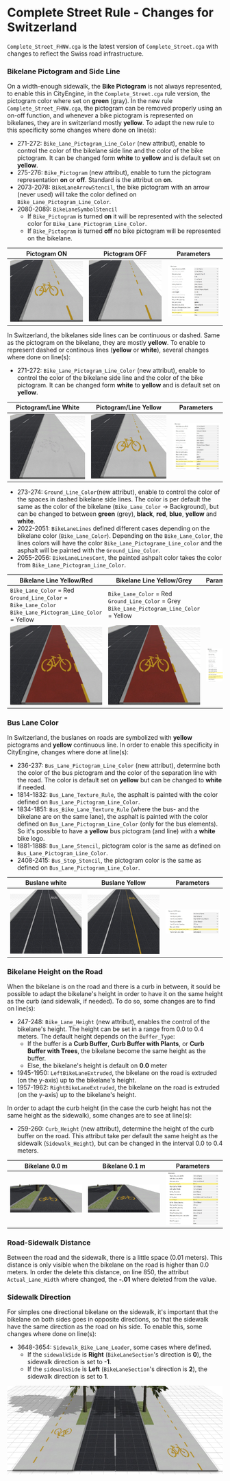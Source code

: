 # Complete Street Rule - Changes for Switzerland

``Complete_Street_FHNW.cga`` is the latest version of ``Complete_Street.cga`` with changes to reflect the Swiss road infrastructure.

### Bikelane Pictogram and Side Line
On a width-enough sidewalk, the **Bike Pictogram** is not always represented, to enable this in CityEngine, in the ``Complete_Street.cga`` rule version, the pictogram color where set on **green** (gray). In the new rule ``Complete_Street_FHNW.cga``, the pictogram can be removed properly using an on-off function, and whenever a bike pictogram is represented on bikelanes, they are in switzerland mostly **yellow**. To adapt the new rule to this specificity some changes where done on line(s):
- 271-272: ``Bike_Lane_Pictogram_Line_Color`` (new attribut), enable to control the color of the bikelane side line and the color of the bike pictogram. It can be changed form **white** to **yellow** and is default set on **yellow**.
- 275-276: ``Bike_Pictogram`` (new attribut), enable to turn the pictogram representation **on** or **off**. Standard is the attribut on **on**.
- 2073-2078: ``BikeLaneArrowStencil``, the bike pictogram with an arrow (never used) will take the color defined on ``Bike_Lane_Pictogram_Line_Color``.
- 2080-2089: ``BikeLaneSymbolStencil`` 
    - If ``Bike_Pictogram`` is turned **on** it will be represented with the selected color for  ``Bike_Lane_Pictogram_Line_Color``.
    - If ``Bike_Pictogram`` is turned **off** no bike pictogram will be represented on the bikelane.

|Pictogram ON|Pictogram OFF|Parameters|
|--------------|-------------|----------|
|![image](images/Bike_Picto_on.jpg)|![image](images/Bike_Picto_off.jpg)|![image](images/Bike_Picto.jpg)

In Switzerland, the bikelanes side lines can be continuous or dashed. Same as the pictogram on the bikelane, they are mostly **yellow**. To enable to represent dashed or continous lines (**yellow** or **white**), several changes where done on line(s):
- 271-272: ``Bike_Lane_Pictogram_Line_Color`` (new attribut), enable to control the color of the bikelane side line and the color of the bike pictogram. It can be changed form **white** to **yellow** and is default set on **yellow**.

|Pictogram/Line White|Pictogram/Line Yellow|Parameters|
|--------------|-------------|----------|
|![image](images/Bike_Picto_on_white.jpg)|![image](images/Bike_Picto_on.jpg)|![image](images/Bike_Picto_Line_color.jpg)

- 273-274: ``Ground_Line_Color``(new attribut), enable to control the color of the spaces in dashed bikelane side lines. The color is per default the same as the color of the bikelane (``Bike_Lane_Color`` -> Background), but can be changed to between **green** (grey), **black**, **red**, **blue**, **yellow** and **white**.
- 2022-2051: ``BikeLaneLines`` defined different cases depending on the bikelane color (``Bike_Lane_Color``). Depending on the ``Bike_Lane_Color``, the lines colors will have the color ``Bike_Lane_Pictograme_Line_color`` and the asphalt will be painted with the ``Ground_Line_Color``.
- 2055-2056: ``BikeLaneLinesCont``, the painted ashpalt color takes the color from ``Bike_Lane_Pictogram_Line_Color``.

|Bikelane Line Yellow/Red|Bikelane Line Yellow/Grey|Parameters|
|--------------|-------------|----------|
|``Bike_Lane_Color`` = Red <br> ``Ground_Line_Color`` = ``Bike_Lane_Color`` <br> ``Bike_Lane_Pictogram_Line_Color`` = Yellow|``Bike_Lane_Color`` = Red <br> ``Ground_Line_Color`` = Grey <br> ``Bike_Lane_Pictogram_Line_Color`` = Yellow||
|![image](images/Bike_Lane_Color_red.jpg)|![image](images/Bike_Lane_Color_red_green.jpg)|![image](images/Bike_Lane_Color_Params.jpg)

### Bus Lane Color
In Switzerland, the buslanes on roads are symbolized with **yellow** pictograms and **yellow** continuous line. In order to enable this specificity in CityEngine, changes where done at line(s):
- 236-237: ``Bus_Lane_Pictogram_Line_Color`` (new attribut), determine both the color of the bus pictogram and the color of the separation line with the road. The color is default set on **yellow** but can be changed to **white** if needed.
- 1814-1832: ``Bus_Lane_Texture_Rule``, the asphalt is painted with the color defined on ``Bus_Lane_Pictogram_Line_Color``.
- 1834-1851: ``Bus_Bike_Lane_Texture_Rule`` (where the bus- and the bikelane are on the same lane), the asphalt is painted with the color defined on ``Bus_Lane_Pictogram_Line_Color`` (only for the bus elements). So it's possible to have a **yellow** bus pictogram (and line) with a **white** bike logo.
- 1881-1888: ``Bus_Lane_Stencil``, pictogram color is the same as defined on ``Bus_Lane_Pictogram_Line_Color``.
- 2408-2415: ``Bus_Stop_Stencil``, the pictogram color is the same as defined on ``Bus_Lane_Pictogram_Line_Color``.

|Buslane white|Buslane Yellow|Parameters|
|--------------|-------------|----------|
|![image](images/Bus_Lane_white.jpg)|![image](images/Bus_Lane_yellow.jpg)|![image](images/Bus_Lane_params.jpg)

### Bikelane Height on the Road
When the bikelane is on the road and there is a curb in between, it sould be possible to adapt the bikelane's height in order to have it on the same height as the curb (and sidewalk, if needed). To do so, some changes are to find on line(s):
- 247-248: ``Bike_Lane_Height`` (new attribut), enables the control of the bikelane's height. The height can be set in a range from 0.0 to 0.4 meters. The default height depends on the ``Buffer_Type``:
    - If the buffer is a **Curb Buffer**, **Curb Buffer with Plants**, or **Curb Buffer with Trees**, the bikelane become the same height as the buffer.
    - Else, the bikelane's height is default on **0.0** meter
- 1945-1950: ``LeftBikeLaneExtruded``, the bikelane on the road is extruded (on the y-axis) up to the bikelane's height.
- 1957-1962: ``RightBikeLaneExtruded``, the bikelane on the road is extruded (on the y-axis) up to the bikelane's height.

In order to adapt the curb height (in the case the curb height has not the same height as the sidewalk), some changes are to see at line(s):
- 259-260: ``Curb_Height`` (new attribut), determine the height of the curb buffer on the road. This attribut take per default the same height as the sidewalk (``Sidewalk_Height``), but can be changed in the interval 0.0 to 0.4 meters.

|Bikelane 0.0 m|Bikelane 0.1 m|Parameters|
|--------------|-------------|----------|
|![image](images/Bike_Lane_00.jpg)|![image](images/Bike_Lane_01.jpg)|![image](images/Bike_Lane_height_params.jpg)

### Road-Sidewalk Distance
Between the road and the sidewalk, there is a little space (0.01 meters). This distance is only visible when the bikelane on the road is higher than 0.0 meters. In order the delete this distance, on line 850, the attribut ``Actual_Lane_Width`` where changed, the **-.01** where deleted from the value.

### Sidewalk Direction
For simples one directional bikelane on the sidewalk, it's important that the bikelane on both sides goes in opposite directions, so that the sidewalk have the same direction as the road on his side. To enable this, some changes where done on line(s):
- 3648-3654: ``Sidewalk_Bike_Lane_Loader``, some cases where defined.
    - If the ``sidewalkSide`` is **Right** (``BikeLaneSection``'s direction is **0**), the sidewalk direction is set to **-1**.
    - If the ``sidewalkSide`` is **Left** (``BikeLaneSection``'s direction is **2**), the sidewalk direction is set to **1**.

![image](images/Bike_Lane_Both_Sides.jpg)
